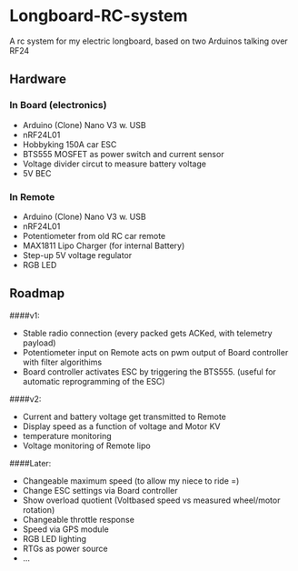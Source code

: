 Longboard-RC-system
===================

A rc system for my electric longboard, based on two Arduinos talking over RF24

Hardware
--------

### In Board (electronics)
- Arduino (Clone) Nano V3 w. USB 
- nRF24L01
- Hobbyking 150A car ESC
- BTS555 MOSFET as power switch and current sensor
- Voltage divider circut to measure battery voltage
- 5V BEC

### In Remote 
- Arduino (Clone) Nano V3 w. USB 
- nRF24L01
- Potentiometer from old RC car remote
- MAX1811 Lipo Charger (for internal Battery)
- Step-up 5V voltage regulator 
- RGB LED

Roadmap
-------

####v1:
- Stable radio connection (every packed gets ACKed, with telemetry payload)
- Potentiometer input on Remote acts on pwm output of Board controller with filter algorithims
- Board controller activates ESC by triggering the BTS555. (useful for automatic reprogramming of the ESC) 

####v2:
- Current and battery voltage get transmitted to Remote 
- Display speed as a function of voltage and Motor KV
- temperature monitoring
- Voltage monitoring of Remote lipo

####Later: 
- Changeable maximum speed (to allow my niece to ride =) 
- Change ESC settings via Board controller 
- Show overload quotient (Voltbased speed vs measured wheel/motor rotation)
- Changeable throttle response
- Speed via GPS module
- RGB LED lighting
- RTGs as power source
- ...

